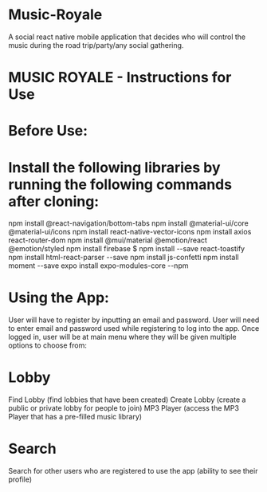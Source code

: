 # Music-Royale
A social react native mobile application that decides who will control the music during the road trip/party/any social gathering.

# MUSIC ROYALE - Instructions for Use

# Before Use:
# Install the following libraries by running the following commands after cloning:
npm install @react-navigation/bottom-tabs 
npm install  @material-ui/core @material-ui/icons 
npm install react-native-vector-icons
npm install axios react-router-dom
npm install @mui/material @emotion/react @emotion/styled
npm install firebase
$ npm install --save react-toastify
npm install html-react-parser --save
npm install js-confetti
npm install moment --save
expo install expo-modules-core --npm


# Using the App:
User will have to register by inputting an email and password.
User will need to enter email and password used while registering to log into the app.
Once logged in, user will be at main menu where they will be given multiple options to choose from:
# Lobby
Find Lobby (find lobbies that have been created)
Create Lobby (create a public or private lobby for people to join)
MP3 Player (access the MP3 Player that has a pre-filled music library)
# Search
Search for other users who are registered to use the app (ability to see their profile)


